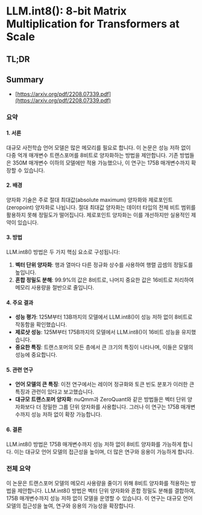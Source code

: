 # LLM.int8(): 8-bit Matrix Multiplication for Transformers at Scale
## TL;DR
## Summary
- [https://arxiv.org/pdf/2208.07339.pdf](https://arxiv.org/pdf/2208.07339.pdf)

### 요약

#### 1. 서론
대규모 사전학습 언어 모델은 많은 메모리를 필요로 합니다. 이 논문은 성능 저하 없이 다중 억개 매개변수 트랜스포머를 8비트로 양자화하는 방법을 제안합니다. 기존 방법들은 350M 매개변수 이하의 모델에만 적용 가능했으나, 이 연구는 175B 매개변수까지 확장할 수 있습니다.

#### 2. 배경
양자화 기술은 주로 절대 최대값(absolute maximum) 양자화와 제로포인트(zeropoint) 양자화로 나뉩니다. 절대 최대값 양자화는 데이터 타입의 전체 비트 범위를 활용하지 못해 정밀도가 떨어집니다. 제로포인트 양자화는 이를 개선하지만 실용적인 제약이 있습니다.

#### 3. 방법
LLM.int8() 방법은 두 가지 핵심 요소로 구성됩니다:
1. **벡터 단위 양자화**: 행과 열마다 다른 정규화 상수를 사용하여 행렬 곱셈의 정밀도를 높입니다.
2. **혼합 정밀도 분해**: 99.9%의 값은 8비트로, 나머지 중요한 값은 16비트로 처리하여 메모리 사용량을 절반으로 줄입니다.

#### 4. 주요 결과
- **성능 평가**: 125M부터 13B까지의 모델에서 LLM.int8()이 성능 저하 없이 8비트로 작동함을 확인했습니다.
- **제로샷 성능**: 125M부터 175B까지의 모델에서 LLM.int8()이 16비트 성능을 유지했습니다.
- **중요한 특징**: 트랜스포머의 모든 층에서 큰 크기의 특징이 나타나며, 이들은 모델의 성능에 중요합니다.

#### 5. 관련 연구
- **언어 모델의 큰 특징**: 이전 연구에서는 레이어 정규화와 토큰 빈도 분포가 이러한 큰 특징과 관련이 있다고 보고했습니다.
- **대규모 트랜스포머 양자화**: nuQmm과 ZeroQuant와 같은 방법들은 벡터 단위 양자화보다 더 정밀한 그룹 단위 양자화를 사용합니다. 그러나 이 연구는 175B 매개변수까지 성능 저하 없이 확장 가능합니다.

#### 6. 결론
LLM.int8() 방법은 175B 매개변수까지 성능 저하 없이 8비트 양자화를 가능하게 합니다. 이는 대규모 언어 모델의 접근성을 높이며, 더 많은 연구와 응용이 가능하게 합니다.

### 전체 요약
이 논문은 트랜스포머 모델의 메모리 사용량을 줄이기 위해 8비트 양자화를 적용하는 방법을 제안합니다. LLM.int8() 방법은 벡터 단위 양자화와 혼합 정밀도 분해를 결합하여, 175B 매개변수까지 성능 저하 없이 모델을 운영할 수 있습니다. 이 연구는 대규모 언어 모델의 접근성을 높여, 연구와 응용의 가능성을 확장합니다.